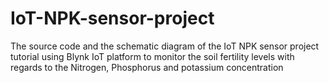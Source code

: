 # IoT-NPK-sensor-project
The source code and the schematic diagram of the IoT NPK sensor project tutorial using Blynk IoT platform to monitor the soil fertility levels with regards to the Nitrogen, Phosphorus and potassium  concentration
